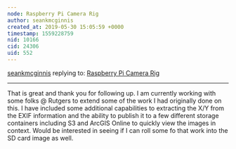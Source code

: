 ```yaml
---
node: Raspberry Pi Camera Rig
author: seankmcginnis
created_at: 2019-05-30 15:05:59 +0000
timestamp: 1559228759
nid: 10166
cid: 24306
uid: 552
---
```




[seankmcginnis](../profile/seankmcginnis) replying to: [Raspberry Pi Camera Rig](../notes/SeanKMcGinnis/03-12-2014/raspberry-pi-camera-rig)

----
 That is great and thank you for following up. I am currently working with some folks @ Rutgers to extend some of the work I had originally done on this. I have included some additional capabilities to extracting the X/Y from the EXIF information and the ability to publish it to a few different storage containers including S3 and ArcGIS Online to quickly view the images in context. Would be interested in seeing if I can roll some fo that work into the SD card image as well.